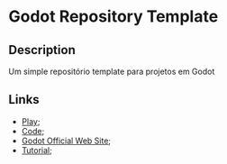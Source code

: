 # Godot Repository Template

## Description

Um simple repositório template para projetos em Godot

## Links

- [Play](https://master.dic2bbjrb31lb.amplifyapp.com/);
- [Code](https://bitbucket.org/201flaviosilva/workspace/projects/GODOT/);
- [Godot Official Web Site](https://godotengine.org/);
- [Tutorial]();
